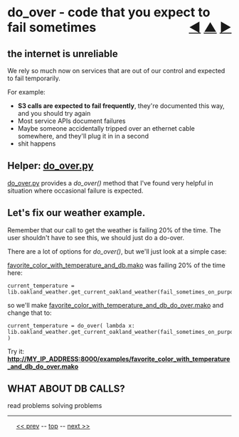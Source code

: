do_over - code that you expect to fail sometimes <span style="float:right;">[&#x25C0;](24.md) [&#x25B2;](../README.md) [&#x25BA;](26.md)</span>
=========

## the internet is unreliable

We rely so much now on services that are out of our control and expected to fail temporarily.

For example:

* __S3 calls are expected to fail frequently__, they're documented this way, and you should try again
* Most service APIs document failures
* Maybe someone accidentally tripped over an ethernet cable somewhere, and they'll plug it in in a second
* shit happens

## Helper: [do_over.py](https://github.com/BrentNoorda/django_unusual/blob/master/lib/do_over.py)

[do_over.py](https://github.com/BrentNoorda/django_unusual/blob/master/lib/do_over.py) provides a _do_over()_ method that I've found very helpful in situation where occasional failure is expected.

## Let's fix our weather example.

Remember that our call to get the weather is failing 20% of the time. The user shouldn't have to see this, we should just do a do-over.

There are a lot of options for _do_over()_, but we'll just look at a simple case:

[favorite_color_with_temperature_and_db.mako](https://github.com/BrentNoorda/django_unusual/blob/master/django_unusual/mako/examples/favorite_color_with_temperature_and_db.mako) was failing 20% of the time here:

    current_temperature = lib.oakland_weather.get_current_oakland_weather(fail_sometimes_on_purpose=True)

so we'll make [favorite_color_with_temperature_and_db_do_over.mako](https://github.com/BrentNoorda/django_unusual/blob/master/django_unusual/mako/examples/favorite_color_with_temperature_and_db_do_over.mako) and change that to:

    current_temperature = do_over( lambda x: lib.oakland_weather.get_current_oakland_weather(fail_sometimes_on_purpose=True) )

Try it: __[http://MY_IP_ADDRESS:8000/examples/favorite_color_with_temperature_and_db_do_over.mako](http://MY_IP_ADDRESS:8000/examples/favorite_color_with_temperature_and_db_do_over.mako)__

## WHAT ABOUT DB CALLS?


read problems solving problems


------

&nbsp;&nbsp;&nbsp;&nbsp; [&lt;&lt; prev](24.md) -- [top](../README.md) -- [next &gt;&gt;](26.md)